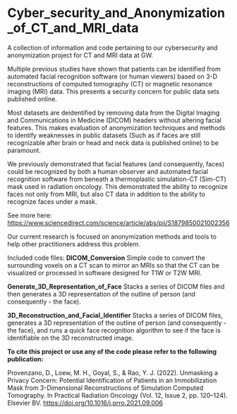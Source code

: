 # Cyber_security_and_Anonymization_of_CT_and_MRI_data
A collection of information and code pertaining to our cybersecurity and anonymization project for CT and MRI data at GW. 

Multiple previous studies have shown that patients can be identified from automated facial recognition software (or human viewers) based on 3-D reconstructions of computed tomography (CT) or magnetic resonance imaging (MRI) data. This presents a security concern for public data sets published online. 

Most datasets are deidentified by removing data from the Digital Imaging and Communications in Medicine (DICOM) headers without altering facial features. This makes evaluation of anonymization techniques and methods to identify weaknesses in public datasets (Such as if faces are still recognizable after brain or head and neck data is published online) to be paramount. 

We previously demonstrated that facial features (and consequently, faces) could be recognized by both a human observer and automated facial recognition software from beneath a thermoplastic simulation-CT (Sim-CT) mask used in radiation oncology. This demonstrated the ability to recognize faces not only from MRI, but also CT data in addition to the ability to recognize faces under a mask. 

See more here: https://www.sciencedirect.com/science/article/abs/pii/S1879850021002356

Our current research is focused on anonymization methods and tools to help other practitioners address this problem. 

Included code files:
**DICOM_Conversion**
Simple code to convert the surrounding voxels on a CT scan to mirror an MRIs so that the CT can be visualized or processed in software designed for T1W or T2W MRI.

**Generate_3D_Representation_of_Face** 
Stacks a series of DICOM files and then generates a 3D representation of the outline of person (and consequently - the face). 

**3D_Reconstruction_and_Facial_Identifier**
 Stacks a series of DICOM files,  generates a 3D representation of the outline of person (and consequently - the face), and runs a quick face recognition algorithm to see if the face is identifiable on the 3D reconstructed image. 


**To cite this project or use any of the code please refer to the following publication:**


Provenzano, D., Loew, M. H., Goyal, S., & Rao, Y. J. (2022). Unmasking a Privacy Concern: Potential Identification of Patients in an Immobilization Mask from 3-Dimensional Reconstructions of Simulation Computed Tomography. In Practical Radiation Oncology (Vol. 12, Issue 2, pp. 120–124). Elsevier BV. https://doi.org/10.1016/j.prro.2021.09.006 
